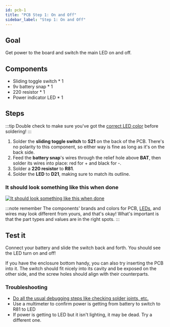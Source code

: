 ```yaml
---
id: pcb-1
title: "PCB Step 1: On and Off"
sidebar_label: "Step 1: On and Off"
---
```


## Goal

Get power to the board and switch the main LED on and off.

## Components

- Sliding toggle switch \* 1
- 9v battery snap \* 1
- 220 resistor \* 1
- Power indicator LED \* 1

## Steps

:::tip
Double check to make sure you've got the [correct LED color](pcb-0#leds) before soldering!
:::

1. Solder the **sliding toggle switch** to **S21** on the back of the PCB. There's no polarity to this component, so either way is fine as long as it's on the back side.
2. Feed the **battery snap**'s wires through the relief hole above **BAT**, then solder its wires into place: red for + and black for -.
3. Solder a **220 resistor** to **R81**.
4. Solder the **LED** to **D21**, making sure to match its outline.

### It should look something like this when done

[![It should look something like this when done](/img/pcb-1.jpg)](/img/pcb-1.jpg)

:::note remember
The components' brands and colors for PCB, [LEDs](pcb-0#leds), and wires may look different from yours, and that's okay! What's important is that the part types and values are in the right spots.
:::

## Test it

Connect your battery and slide the switch back and forth. You should see the LED turn on and off!

If you have the enclosure bottom handy, you can also try inserting the PCB into it. The switch should fit nicely into its cavity and be exposed on the other side, and the screw holes should align with their counterparts.

### Troubleshooting

- [Do all the usual debugging steps like checking solder joints, etc.](debugging)
- Use a multimeter to confirm power is getting from battery to switch to R81 to LED
- If power is getting to LED but it isn't lighting, it may be dead. Try a different one.
